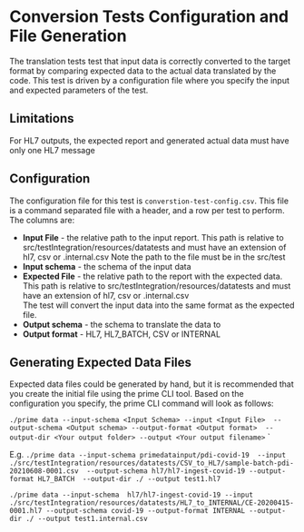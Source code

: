 # Conversion Tests Configuration and File Generation
The translation tests test that input data is correctly converted to the target format by
comparing expected data to the actual data translated by the code.  This test is driven by a 
configuration file where you specify the input and expected parameters of the test.

## Limitations
For HL7 outputs, the expected report and generated actual data must have only one HL7 message

## Configuration
The configuration file for this test is `converstion-test-config.csv`.  This file is a 
command separated file with a header, and a row per test to perform.  The columns are:
- **Input File** - the relative path to the input report.  This path is relative to 
  src/testIntegration/resources/datatests and must have an extension of hl7, 
  csv or .internal.csv
  Note the path to the file must be in the src/test
- **Input schema** - the schema of the input data
- **Expected File** - the relative path to the report with the expected data.  This path is 
  relative to src/testIntegration/resources/datatests and must have an extension of 
  hl7,  csv or .internal.csv  
  The test will convert the input data into the same format as the expected file. 
- **Output schema** - the schema to translate the data to
- **Output format** - HL7, HL7_BATCH, CSV or INTERNAL

## Generating Expected Data Files
Expected data files could be generated by hand, but it is recommended that you create
the initial file using the prime CLI tool.  Based on the configuration you specify, the
prime CLI command will look as follows:

`./prime data --input-schema <Input Schema> --input <Input File> 
--output-schema <Output schema> --output-format <Output format> 
--output-dir <Your output folder> --output <Your output filename>`
`

E.g.
`./prime data --input-schema primedatainput/pdi-covid-19 
--input ./src/testIntegration/resources/datatests/CSV_to_HL7/sample-batch-pdi-20210608-0001.csv 
--output-schema hl7/hl7-ingest-covid-19 --output-format HL7_BATCH 
--output-dir ./ --output test1.hl7`

`./prime data --input-schema  hl7/hl7-ingest-covid-19 --input
./src/testIntegration/resources/datatests/HL7_to_INTERNAL/CE-20200415-0001.hl7
--output-schema covid-19 --output-format INTERNAL --output-dir ./
--output test1.internal.csv`